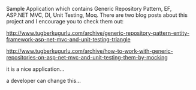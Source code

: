 Sample Application which contains Generic Repository Pattern, EF, ASP.NET MVC, DI, Unit Testing, Moq. There are two blog posts about this project and I encourage you to check them out:

http://www.tugberkugurlu.com/archive/generic-repository-pattern-entity-framework-asp-net-mvc-and-unit-testing-triangle

http://www.tugberkugurlu.com/archive/how-to-work-with-generic-repositories-on-asp-net-mvc-and-unit-testing-them-by-mocking

it is a nice application...

a developer can change this...
